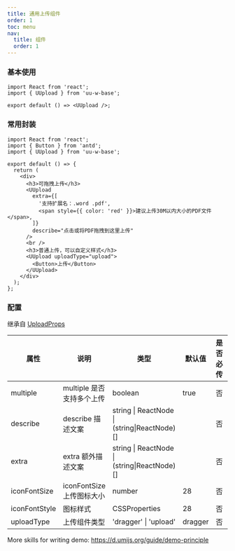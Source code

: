```yaml
---
title: 通用上传组件
order: 1
toc: menu
nav:
  title: 组件
  order: 1
---
```


### 基本使用

```tsx
import React from 'react';
import { UUpload } from 'uu-w-base';

export default () => <UUpload />;
```

### 常用封装

```tsx
import React from 'react';
import { Button } from 'antd';
import { UUpload } from 'uu-w-base';

export default () => {
  return (
    <div>
      <h3>可拖拽上传</h3>
      <UUpload
        extra={[
          '支持扩展名：.word .pdf',
          <span style={{ color: 'red' }}>建议上传30M以内大小的PDF文件</span>,
        ]}
        describe="点击或将PDF拖拽到这里上传"
      />
      <br />
      <h3>普通上传，可以自定义样式</h3>
      <UUpload uploadType="upload">
        <Button>上传</Button>
      </UUpload>
    </div>
  );
};
```

### 配置

继承自 [UploadProps](https://ant.design/components/upload-cn/#API)

| 属性          | 说明                      | 类型                                        | 默认值  | 是否必传 | 版本 |
| ------------- | ------------------------- | ------------------------------------------- | ------- | -------- | ---- |
| multiple      | multiple 是否支持多个上传 | boolean                                     | true    | 否       |      |
| describe      | describe 描述文案         | string \| ReactNode \|(string\|ReactNode)[] |         | 否       |      |
| extra         | extra 额外描述文案        | string \| ReactNode \|(string\|ReactNode)[] |         | 否       |      |
| iconFontSize  | iconFontSize 上传图标大小 | number                                      | 28      | 否       |      |
| iconFontStyle | 图标样式                  | CSSProperties                               | 28      | 否       |      |
| uploadType    | 上传组件类型              | 'dragger' \| 'upload'                       | dragger | 否       |      |

More skills for writing demo: https://d.umijs.org/guide/demo-principle
